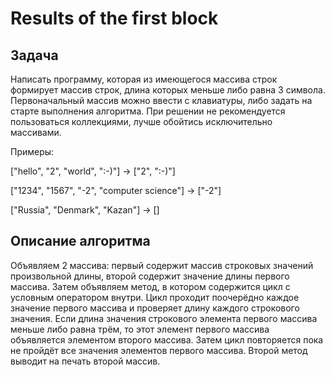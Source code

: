 # Results of the first block

## Задача

Написать программу, которая из имеющегося массива строк формирует массив строк,
длина которых меньше либо равна 3 символа. Первоначальный массив можно ввести с клавиатуры,
либо задать на старте выполнения алгоритма. При решении не рекомендуется пользоваться коллекциями,
лучше обойтись исключительно массивами.

Примеры:

["hello", "2", "world", ":-)"] -> ["2", ":-)"]

["1234", "1567", "-2", "computer science"] -> ["-2"]

["Russia", "Denmark", "Kazan"] -> []

## Описание алгоритма

Объявляем 2 массива: первый содержит массив строковых значений произвольной длины, второй содержит значение длины первого массива. Затем объявляем метод, в котором содержится цикл с условным оператором внутри. Цикл проходит поочерёдно каждое значение первого массива и проверяет длину каждого строкового значения. Если длина значения строкового элемента первого массива меньше либо равна трём, то этот элемент первого массива объявляется элементом второго массива. Затем цикл повторяется пока не пройдёт все значения элементов первого массива. Второй метод выводит на печать второй массив.